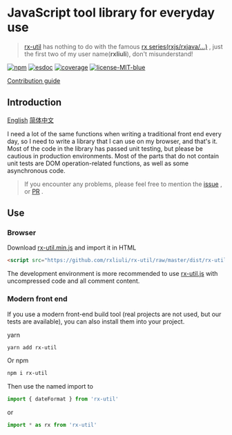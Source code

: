 # JavaScript tool library for everyday use

> [rx-util](https://github.com/rxliuli/rx-util) has nothing to do with the famous [rx series(rxjs/rxjava/...)](https://github.com/ReactiveX/) , just the first two of my user name(**rxliuli**), don't misunderstand!

[![npm](https://img.shields.io/npm/v/rx-util.svg?color=red&label=npm)](https://www.npmjs.com/package/rx-util) [![esdoc](https://img.shields.io/badge/document-98%25-brightgreen.svg)](https://rx-util.rxliuli.com/) [![coverage](https://img.shields.io/badge/coverage-86%25-informational.svg)](https://rx-util.rxliuli.com/coverage/lcov-report/) [![license-MIT-blue](https://img.shields.io/badge/license-MIT-blue.svg)](https://opensource.org/licenses/MIT)

[Contribution guide](https://github.com/rxliuli/rx-util/blob/master/CONTRIBUTING.md)

## Introduction

[English](https://github.com/rxliuli/rx-util/blob/master/readme.md) [简体中文](https://github.com/rxliuli/rx-util/blob/master/readme-zh-cn.md)

I need a lot of the same functions when writing a traditional front end every day, so I need to write a library that I can use on my browser, and that's it.
Most of the code in the library has passed unit testing, but please be cautious in production environments. Most of the parts that do not contain unit tests are DOM operation-related functions, as well as some asynchronous code.

> If you encounter any problems, please feel free to mention the [issue](https://github.com/rxliuli/rx-util/issues) , or [PR](https://github.com/rxliuli/rx-util/pulls) .

## Use

### Browser

Download [rx-util.min.js](https://github.com/rxliuli/rx-util/raw/master/dist/rx-util.min.js) and import it in HTML

```html
<script src="https://github.com/rxliuli/rx-util/raw/master/dist/rx-util.min.js"></script>
```

The development environment is more recommended to use [rx-util.js](https://github.com/rxliuli/rx-util/raw/master/dist/rx-util.js) with uncompressed code and all comment content.

### Modern front end

If you use a modern front-end build tool (real projects are not used, but our tests are available), you can also install them into your project.

yarn

```sh
yarn add rx-util
```

Or npm

```sh
npm i rx-util
```

Then use the named import to

```js
import { dateFormat } from 'rx-util'
```

or

```js
import * as rx from 'rx-util'
```
